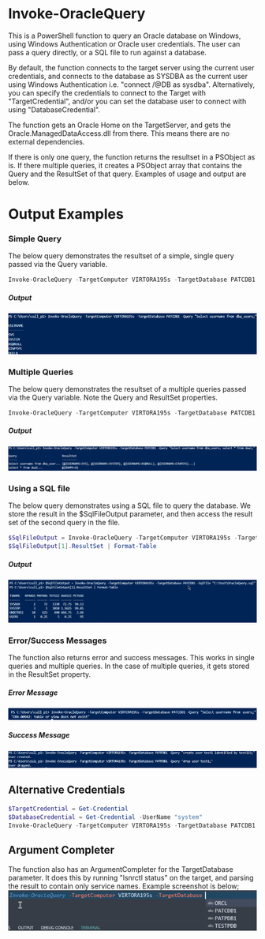 # Invoke-OracleQuery
This is a PowerShell function to query an Oracle database on Windows, using Windows Authentication or Oracle user credentials. The user can pass a query directly, or a SQL file to run against a database.

By default, the function connects to the target server using the current user credentials, and connects to the database as SYSDBA as the current user using Windows Authentication i.e. "connect /@DB as sysdba". Alternatively, you can specify the credentials to connect to the Target with "TargetCredential", and/or you can set the database user to connect with using "DatabaseCredential".

The function gets an Oracle Home on the TargetServer, and gets the Oracle.ManagedDataAccess.dll from there. This means there are no external dependencies. 

If there is only one query, the function returns the resultset in a PSObject as is. If there multiple queries, it creates a PSObject array that contains the Query and the ResultSet of that query. Examples of usage and output are below.

# Output Examples

### Simple Query
The below query demonstrates the resultset of a simple, single query passed via the Query variable.

```powershell 
Invoke-OracleQuery -TargetComputer VIRTORA195s -TargetDatabase PATCDB1 -Query "Select username from dba_users;" 
```
##### Output
![alt text](./ExampleScreenshots/SimpleSelect.png "Simple Query example")


### Multiple Queries
The below query demonstrates the resultset of a multiple queries passed via the Query variable. Note the Query and ResultSet properties.

```powershell 
Invoke-OracleQuery -TargetComputer VIRTORA195s -TargetDatabase PATCDB1 -Query "Select username from dba_users; select * from dual;" 
```
##### Output
![alt text](./ExampleScreenshots/MultipleQueries.png "Multiple Query example")

### Using a SQL file
The below query demonstrates using a SQL file to query the database. We store the result in the $SqlFileOutput parameter, and then access the result set of the second query in the file.

```powershell 
$SqlFileOutput = Invoke-OracleQuery -TargetComputer VIRTORA195s -TargetDatabase PATCDB1 -SqlFile "C:\test\OracleQuery.sql"
$SqlFileOutput[1].ResultSet | Format-Table
```
##### Output
![alt text](./ExampleScreenshots/SqlFileExample.png "SQlFile example")


### Error/Success Messages
The function also returns error and success messages. This works in single queries and multiple queries. In the case of multiple queries, it gets stored in the ResultSet property.

##### Error Message
![alt text](./ExampleScreenshots/ErrorMessage.png "Multiple Query example")

##### Success Message
![alt text](./ExampleScreenshots/SuccessMessage.png "Multiple Query example")

## Alternative Credentials
```powershell 
$TargetCredential = Get-Credential 
$DatabaseCredential = Get-Credential -UserName "system"
Invoke-OracleQuery -TargetComputer VIRTORA195s -TargetDatabase PATCDB1 -Query "Select username from dba_users;" -TargetCredential $TargetCredential -DatabaseCredential $DatabaseCredential
```

## Argument Completer
The function also has an ArgumentCompleter for the TargetDatabase parameter. It does this by running "lsnrctl status" on the target, and parsing the result to contain only service names. Example screenshot is below;
![alt text](./ExampleScreenshots/ArgumentCompleter.png "ArgumentCompleter example")
